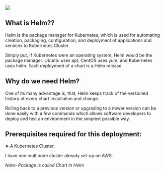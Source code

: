 <img src="https://drive.google.com/file/d/1hVVrQHpHLqtSxbQcg3CjO8sRvSvmaFw4/view?usp=sharing">

## What is Helm??
Helm is the package manager for Kubernetes, which is used for automating creation, packaging, configuration, and deployment of applications and services to Kubernetes Cluster.

Simply put, If Kubernetes were an operating system, Helm would be the package manager. Ubuntu uses apt, CentOS uses yum, and Kubernetes uses helm. Each deployment of a chart is a Helm release.

## Why do we need Helm?
One of its many advantage is, that, Helm keeps track of the versioned history of every chart installation and change.

Rolling back to a previous version or upgrading to a newer version can be done easily with a few commands which allows software developers to deploy and test an environment in the simplest possible way.

## Prerequisites required for this deployment:
➤ A Kubernetes Cluster.

I have one multinode cluster already set-up on AWS.

*Note- Package is called Chart in Helm*
